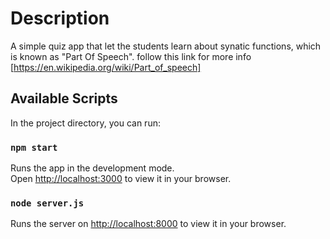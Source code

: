 # Description

A simple quiz app that let the students learn about synatic functions, which is known as "Part Of Speech".
follow this link for more info [https://en.wikipedia.org/wiki/Part_of_speech]


## Available Scripts

In the project directory, you can run:

### `npm start`

Runs the app in the development mode.\
Open [http://localhost:3000](http://localhost:3000) to view it in your browser.


### `node server.js`

Runs the server on [http://localhost:8000](http://localhost:8000) to view it in your browser. 

